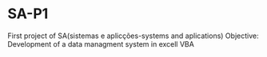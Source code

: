 # SA-P1
First project of SA(sistemas e aplicções-systems and aplications)
Objective:
Development of a data managment system in excell VBA
